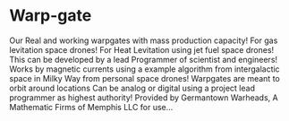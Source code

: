 # Warp-gate
Our Real and working warpgates with mass production capacity! For gas levitation space drones! For Heat Levitation using jet fuel space drones!
This can be developed by a lead Programmer of scientist and engineers!
Works by magnetic currents using a example algorithm from intergalactic space in Milky Way from personal space drones!
Warpgates are meant to orbit around locations
Can be analog or digital using a project lead programmer as highest authority!
Provided by Germantown Warheads, A Mathematic Firms of Memphis LLC for use...

